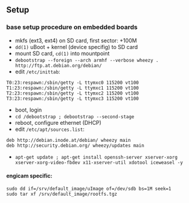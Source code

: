 ## Setup

### base setup procedure on embedded boards

 - mkfs (ext3, ext4) on SD card, first sector: +100M
 - `dd(1)` uBoot + kernel (device specifig) to SD card
 - mount SD card, `cd(1)` into mountpoint
 - `debootstrap --foreign --arch armhf --verbose wheezy . http://ftp.at.debian.org/debian/`
 - edit `/etc/inittab`:
```
T0:23:respawn:/sbin/getty -L ttymxc0 115200 vt100
T1:23:respawn:/sbin/getty -L ttymxc1 115200 vt100
T2:23:respawn:/sbin/getty -L ttymxc2 115200 vt100
T3:23:respawn:/sbin/getty -L ttymxc3 115200 vt100
```
 - boot, login
 - `cd /debootstrap ; debootstrap --second-stage`
 - reboot, configure ethernet (DHCP)
 - edit `/etc/apt/sources.list`:
```
deb http://debian.inode.at/debian/ wheezy main
deb http://security.debian.org/ wheezy/updates main
```
 - `apt-get update ; apt-get install openssh-server xserver-xorg xserver-xorg-video-fbdev x11-xserver-util xdotool iceweasel -y`

#### engicam specific:
```
sudo dd if=/srv/default_image/uImage of=/dev/sdb bs=1M seek=1
sudo tar xf /srv/default_image/rootfs.tgz
```
